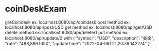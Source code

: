 # coinDeskExam

greCoindesk
ex:
localhost:8080/api/coindesk
post method
ex:
localhost:8080/api/post/USD
get method
ex:
localhost:8080/api/get/USD
delete method
ex:
localhost:8080/api/delete/1
put method
ex:
localhost:8080/api/update/2
with
{
"symbol": "USD",
"description": "美金",
"rate": "488,899.1050",
"updateTime": "2022-04-06T21:20:39.142274"
}